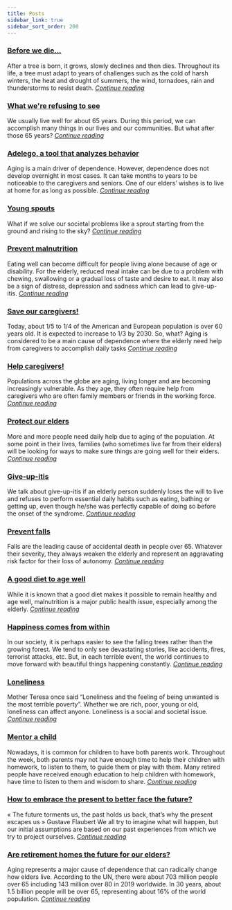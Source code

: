 ```yaml
---
title: Posts
sidebar_link: true
sidebar_sort_order: 200
---
```


### [Before we die...](_posts/2022-01-24-before-die.md)
After a tree is born, it grows, slowly declines and then dies. Throughout its life, a tree must adapt to years of challenges such as the cold of harsh winters, the heat and drought of summers, the wind, tornadoes, rain and thunderstorms to resist death. [*Continue reading*](_posts/2022-01-24-before-die.md)

### [What we're refusing to see](_posts/2022-01-17-Refuse_see.md)
We usually live well for about 65 years. During this period, we can accomplish many things in our lives and our communities. But what after those 65 years? [*Continue reading*](_posts/2022-01-17-Refuse_see.md)

### [Adelego, a tool that analyzes behavior](_posts/2022-01-10-Adelego-behavior-tool.md)
Aging is a main driver of dependence. However, dependence does not develop overnight in most cases. It can take months to years to be noticeable to the caregivers and seniors. One of our elders’ wishes is to live at home for as long as possible. [*Continue reading*](_posts/2022-01-10-Adelego-behavior-tool.md)

### [Young spouts](_posts/2022-01-03-Young_Sprouts.md)
What if we solve our societal problems like a sprout starting from the ground and rising to the sky? [*Continue reading*](_posts/2022-01-03-Young_Sprouts.md)

### [Prevent malnutrition](_posts/2021-12-27-Malnutrition.md)
Eating well can become difficult for people living alone because of age or disability. For the elderly, reduced meal intake can be due to a problem with chewing, swallowing or a gradual loss of taste and desire to eat. It may also be a sign of distress, depression and sadness which can lead to give-up-itis. [*Continue reading*](_posts/2021-12-27-Malnutrition.md)

### [Save our caregivers!](_posts/2021-12-20-Save_caregivers.md)
Today, about 1/5 to 1/4 of the American and European population is over 60 years old. It is expected to increase to 1/3 by 2030. So, what? Aging is considered to be a main cause of dependence where the elderly need help from caregivers to accomplish daily tasks [*Continue reading*](_posts/2021-12-20-Save_caregivers.md)

### [Help caregivers!](_posts/2021-12-13-Help_caregivers.md)
Populations across the globe are aging, living longer and are becoming increasingly vulnerable. As they age, they often require help from caregivers who are often family members or friends in the working force. [*Continue reading*](_posts/2021-12-13-Help_caregivers.md)

### [Protect our elders](_posts/2021-11-26-Protect_elders.md)
More and more people need daily help due to aging of the population. At some point in their lives, families (who sometimes live far from their elders) will be looking for ways to make sure things are going well for their elders. [*Continue reading*](_posts/2021-11-26-Protect_elders.md)

### [Give-up-itis](_posts/2021-11-26-Give-up-itis.md)
We talk about give-up-itis if an elderly person suddenly loses the will to live and refuses to perform essential daily habits such as eating, bathing or getting up, even though he/she was perfectly capable of doing so before the onset of the syndrome. [*Continue reading*](_posts/2021-11-26-Give-up-itis.md)

### [Prevent falls](_posts/2021-11-26-Falls.md)
Falls are the leading cause of accidental death in people over 65. Whatever their severity, they always weaken the elderly and represent an aggravating risk factor for their loss of autonomy. [*Continue reading*](_posts/2021-11-26-Falls.md)

### [A good diet to age well](_posts/2021-11-26-Diet.md)
While it is known that a good diet makes it possible to remain healthy and age well, malnutrition is a major public health issue, especially among the elderly. [*Continue reading*](_posts/2021-11-26-Diet.md)

### [Happiness comes from within](_posts/2021-07-09-Happiness.md)
In our society, it is perhaps easier to see the falling trees rather than the growing forest. We tend to only see devastating stories, like accidents, fires, terrorist attacks, etc. But, in each terrible event, the world continues to move forward with beautiful things happening constantly. [*Continue reading*](_posts/2021-07-09-Happiness.md)

### [Loneliness](_posts/2021-06-18-Loneliness.md)
Mother Teresa once said “Loneliness and the feeling of being unwanted is the most terrible poverty”.
Whether we are rich, poor, young or old, loneliness can affect anyone. Loneliness is a social and societal issue. [*Continue reading*](_posts/2021-06-18-Loneliness.md)

### [Mentor a child](_posts/2021-06-11-Mentor-Child.md)
Nowadays, it is common for children to have both parents work. Throughout the week, both parents may not have enough time to help their children with homework, to listen to them, to guide them or play with them. Many retired people have received enough education to help children with homework, have time to listen to them and wisdom to share. [*Continue reading*](_posts/2021-06-11-Mentor-Child.md)

### [How to embrace the present to better face the future?](_posts/2021-05-24-Future.md)
« The future torments us, the past holds us back, that’s why the present escapes us » Gustave Flaubert
We all try to imagine what will happen, but our initial assumptions are based on our past experiences from which we try to project ourselves. [*Continue reading*](_posts/2021-05-24-Future.md)

### [Are retirement homes the future for our elders?](_posts/2021-05-10-retirement-home-future.md)
Aging represents a major cause of dependence that can radically change how elders live. According to the UN, there were about 703 million people over 65 including 143 million over 80 in 2019 worldwide. In 30 years, about 1.5 billion people will be over 65, representing about 16% of the world population. [*Continue reading*](_posts/2021-05-10-retirement-home-future.md)
